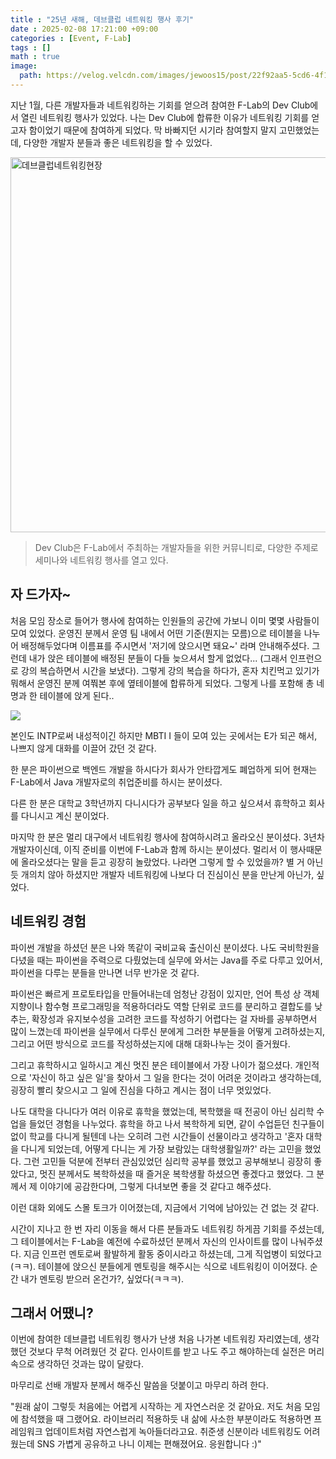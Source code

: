 ```yaml
---
title : "25년 새해, 데브클럽 네트워킹 행사 후기"
date : 2025-02-08 17:21:00 +09:00
categories : [Event, F-Lab]
tags : []
math : true
image: 
  path: https://velog.velcdn.com/images/jewoos15/post/22f92aa5-5cd6-4f1a-8f89-330db90e237e/image.png
---
```


지난 1월, 다른 개발자들과 네트워킹하는 기회를 얻으려 참여한 F-Lab의 Dev Club에서 열린 네트워킹 행사가 있었다.
나는 Dev Club에 합류한 이유가 네트워킹 기회를 얻고자 함이었기 때문에 참여하게 되었다. 막 바빠지던 시기라 참여할지 말지 고민했었는데, 다양한 개발자 분들과 좋은 네트워킹을 할 수 있었다.

<img src="https://github.com/jewoodev/blog_img/blob/main/2025-02-08-DevClub%EB%84%A4%ED%8A%B8%EC%9B%8C%ED%82%B9/devclub%EB%84%A4%ED%8A%B8%EC%9B%8C%ED%82%B9%ED%96%89%EC%82%AC.png?raw=true" alt="데브클럽네트워킹현장" width="600">

> Dev Club은 F-Lab에서 주최하는 개발자들을 위한 커뮤니티로, 다양한 주제로 세미나와 네트워킹 행사를 열고 있다.

## 자 드가자~

처음 모임 장소로 들어가 행사에 참여하는 인원들의 공간에 가보니 이미 몇몇 사람들이 모여 있었다. 운영진 분께서 운영 팀 내에서 어떤 기준(뭔지는 모름)으로 테이블을 나누어 배정해두었다며 이름표를 주시면서 '저기에 앉으시면 돼요~' 라며 안내해주셨다. 그런데 내가 앉은 테이블에 배정된 분들이 다들 늦으셔서 할게 없었다... (그래서 인프런으로 강의 복습하면서 시간을 보냈다). 그렇게 강의 복습을 하다가, 혼자 치킨먹고 있기가 뭐해서 운영진 분께 여쭤본 후에 옆테이블에 합류하게 되었다. 그렇게 나를 포함해 총 네 명과 한 테이블에 앉게 된다..

![](https://velog.velcdn.com/images/jewoos15/post/22f92aa5-5cd6-4f1a-8f89-330db90e237e/image.png)

본인도 INTP로써 내성적이긴 하지만 MBTI I 들이 모여 있는 곳에서는 E가 되곤 해서, 나쁘지 않게 대화를 이끌어 갔던 것 같다.

한 분은 파이썬으로 백엔드 개발을 하시다가 회사가 안타깝게도 폐업하게 되어 현재는 F-Lab에서 Java 개발자로의 취업준비를 하시는 분이셨다.

다른 한 분은 대학교 3학년까지 다니시다가 공부보다 일을 하고 싶으셔서 휴학하고 회사를 다니시고 계신 분이었다.

마지막 한 분은 멀리 대구에서 네트워킹 행사에 참여하시려고 올라오신 분이셨다. 3년차 개발자이신데, 이직 준비를 이번에 F-Lab과 함께 하시는 분이셨다. 멀리서 이 행사때문에 올라오셨다는 말을 듣고 굉장히 놀랐었다. 나라면 그렇게 할 수 있었을까? 별 거 아닌 듯 개의치 않아 하셨지만 개발자 네트워킹에 나보다 더 진심이신 분을 만난게 아닌가, 싶었다.

## 네트워킹 경험

파이썬 개발을 하셨던 분은 나와 똑같이 국비교육 출신이신 분이셨다. 나도 국비학원을 다녔을 때는 파이썬을 주력으로 다뤘었는데 실무에 와서는 Java를 주로 다루고 있어서, 파이썬을 다루는 분들을 만나면 너무 반가운 것 같다.

파이썬은 빠르게 프로토타입을 만들어내는데 엄청난 강점이 있지만, 언어 특성 상 객체 지향이나 함수형 프로그래밍을 적용하더라도 역할 단위로 코드를 분리하고 결합도를 낮추는, 확장성과 유지보수성을 고려한 코드를 작성하기 어렵다는 걸 자바를 공부하면서 많이 느꼈는데
파이썬을 실무에서 다루신 분에게 그러한 부분들을 어떻게 고려하셨는지, 그리고 어떤 방식으로 코드를 작성하셨는지에 대해 대화나누는 것이 즐거웠다.


그리고 휴학하시고 일하시고 계신 멋진 분은 테이블에서 가장 나이가 젊으셨다.
개인적으로 '자신이 하고 싶은 일'을 찾아서 그 일을 한다는 것이 어려운 것이라고 생각하는데, 굉장히 빨리 찾으시고 그 일에 진심을 다하고 계시는 점이 너무 멋있었다.

나도 대학을 다니다가 여러 이유로 휴학을 했었는데, 복학했을 때 전공이 아닌 심리학 수업을 들었던 경험을 나누었다.
휴학을 하고 나서 복학하게 되면, 같이 수업듣던 친구들이 없이 학교를 다니게 될텐데 나는 오히려 그런 시간들이 선물이라고 생각하고 '혼자 대학을 다니게 되었는데, 어떻게 다니는 게 가장 보람있는 대학생활일까?' 라는 고민을 했었다.
그런 고민들 덕분에 전부터 관심있었던 심리학 공부를 했었고 공부해보니 굉장히 좋았다고, 멋진 분께서도 복학하셨을 때 즐거운 복학생활 하셨으면 좋겠다고 했었다.
그 분께서 제 이야기에 공감한다며, 그렇게 다녀보면 좋을 것 같다고 해주셨다.

이런 대화 외에도 스몰 토크가 이어졌는데, 지금에서 기억에 남아있는 건 없는 것 같다.

시간이 지나고 한 번 자리 이동을 해서 다른 분들과도 네트워킹 하게끔 기회를 주셨는데, 그 테이블에서는 F-Lab을 예전에 수료하셨던 분께서 자신의 인사이트를 많이 나눠주셨다.
지금 인프런 멘토로써 활발하게 활동 중이시라고 하셨는데, 그게 직업병이 되었다고(ㅋㅋ). 테이블에 앉으신 분들에게 멘토링을 해주시는 식으로 네트워킹이 이어졌다. 순간 내가 멘토링 받으러 온건가?, 싶었다(ㅋㅋㅋ).

## 그래서 어땠니?

이번에 참여한 데브클럽 네트워킹 행사가 난생 처음 나가본 네트워킹 자리였는데, 생각했던 것보다 무척 어려웠던 것 같다. 인사이트를 받고 나도 주고 해야하는데 실전은 머리 속으로 생각하던 것과는 많이 달랐다.

마무리로 선배 개발자 분께서 해주신 말씀을 덧붙이고 마무리 하려 한다.

"원래 삶이 그렇듯 처음에는 어렵게 시작하는 게 자연스러운 것 같아요. 저도 처음 모임에 참석했을 때 그랬어요.
라이브러리 적용하듯 내 삶에 사소한 부분이라도 적용하면 프레임워크 업데이트처럼 자연스럽게 녹아들더라고요.
취준생 신분이라 네트워킹도 어려웠는데 SNS 가볍게 공유하고 나니 이제는 편해졌어요.
응원합니다 :)"
